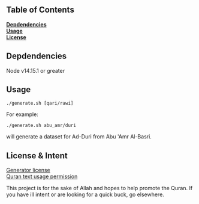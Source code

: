 ## Table of Contents
**[Depdendencies](#dependencies)**<br>
**[Usage](#usage)**<br>
**[License](#license)**<br>


## Depdendencies

Node v14.15.1 or greater

## Usage

`./generate.sh [qari/rawi]`

For example:

`./generate.sh abu_amr/duri`

will generate a dataset for Ad-Duri from Abu 'Amr Al-Basri.

## License & Intent

[Generator license](../master/LICENSE)<br>
[Quran text usage permission](../master/LICENSE-mushaf.md)

This project is for the sake of Allah and hopes to help promote the Quran. If you have ill intent or are looking for a quick buck, go elsewhere.

